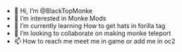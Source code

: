 - 👋 Hi, I’m @BlackTopMonke
- 👀 I’m interested in Monke Mods
- 🌱 I’m currently learning How to get hats in forilla tag
- 💞️ I’m looking to collaborate on making monke teleport
- 📫 How to reach me meet me in game or add me in oc2

<!---
BlackTopMonke/BlackTopMonke is a ✨ special ✨ repository because its `README.md` (this file) appears on your GitHub profile.
You can click the Preview link to take a look at your changes.
--->
